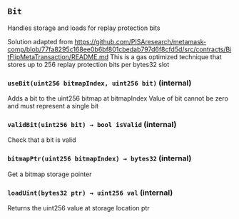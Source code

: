 ## `Bit`

Handles storage and loads for replay protection bits


Solution adapted from https://github.com/PISAresearch/metamask-comp/blob/77fa8295c168ee0b6bf801cbedab797d6f8cfd5d/src/contracts/BitFlipMetaTransaction/README.md
This is a gas optimized technique that stores up to 256 replay protection bits per bytes32 slot


### `useBit(uint256 bitmapIndex, uint256 bit)` (internal)



Adds a bit to the uint256 bitmap at bitmapIndex
Value of bit cannot be zero and must represent a single bit


### `validBit(uint256 bit) → bool isValid` (internal)



Check that a bit is valid


### `bitmapPtr(uint256 bitmapIndex) → bytes32` (internal)



Get a bitmap storage pointer


### `loadUint(bytes32 ptr) → uint256 val` (internal)



Returns the uint256 value at storage location ptr





